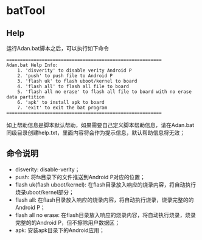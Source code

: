 # batTool

## Help

运行Adan.bat脚本之后，可以执行如下命令

```
=========================================================
Adan.bat Help Info:
    1. 'disverity' to disable verity Android P
    2. 'push' to push file to Android P
    3. 'flash uk' to flash uboot/kernel to board
    4. 'flash all' to flash all file to board
    5. 'flash all no erase' to flash all file to board with no erase data partition
    6. 'apk' to install apk to board
    7. 'exit' to exit the bat program
=========================================================
```

如上帮助信息是脚本默认帮助，如果需要自己定义脚本帮助信息，请在Adan.bat同级目录创建help.txt，里面内容将会作为提示信息，默认帮助信息将无效；

## 命令说明

* disverity: disable-verity；
* push: 将fs目录下的文件推送到Android P对应的位置；
* flash uk(flash uboot/kernel): 在flash目录放入响应的烧录内容，将自动执行烧录uboot/kernel部分；
* flash all: 在flash目录放入响应的烧录内容，将自动执行烧录，烧录完整的的Android P；
* flash all no erase: 在flash目录放入响应的烧录内容，将自动执行烧录，烧录完整的的Android P，但不擦除用户数据区；
* apk: 安装apk目录下的Android应用；
 

